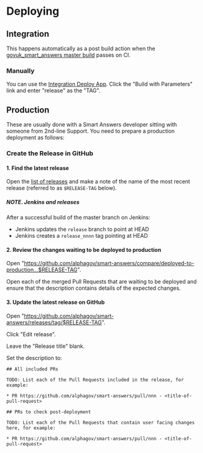 # Deploying

## Integration

This happens automatically as a post build action when the [govuk_smart_answers master build](https://ci.integration.publishing.service.gov.uk/job/smartanswers/job/master/) passes on CI.

### Manually

You can use the [Integration Deploy App](https://deploy.integration.publishing.service.gov.uk/job/Deploy_App/). Click the "Build with Parameters" link and enter "release" as the "TAG".

## Production

These are usually done with a Smart Answers developer sitting with someone from 2nd-line Support. You need to prepare a production deployment as follows:

### Create the Release in GitHub

#### 1. Find the latest release

Open the [list of releases][smart-answers-releases] and make a note of the name of the most recent release (referred to as `$RELEASE-TAG` below).

##### NOTE. Jenkins and releases

After a successful build of the master branch on Jenkins:

* Jenkins updates the `release` branch to point at HEAD
* Jenkins creates a `release_nnnn` tag pointing at HEAD


#### 2. Review the changes waiting to be deployed to production

Open "https://github.com/alphagov/smart-answers/compare/deployed-to-production...$RELEASE-TAG".

Open each of the merged Pull Requests that are waiting to be deployed and ensure that the description contains details of the expected changes.


#### 3. Update the latest release on GitHub

Open "https://github.com/alphagov/smart-answers/releases/tag/$RELEASE-TAG".

Click "Edit release".

Leave the "Release title" blank.

Set the description to:

```
## All included PRs

TODO: List each of the Pull Requests included in the release, for example:

* PR https://github.com/alphagov/smart-answers/pull/nnn - <title-of-pull-request>

## PRs to check post-deployment

TODO: List each of the Pull Requests that contain user facing changes here, for example:

* PR https://github.com/alphagov/smart-answers/pull/nnn - <title-of-pull-request>
```

[smart-answers-releases]: https://github.com/alphagov/smart-answers/releases
